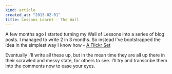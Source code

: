 ```yaml
---
kind: article
created_at: "2013-02-01"
title: Lessons Learnt - The Wall
---
```

A few months ago I started turning my Wall of Lessons into a series of blog posts.  I managed to write 2 in 3 months.  So instead I've bootstrapped the idea in the simplest way I know how - [A Flickr Set](http://www.flickr.com/photos/oliwood/sets/72157632451070129/)

Eventually I'll write all these up, but in the mean time they are all up there in their scrawled and messy state, for others to see.  I'll try and transcribe them into the comments now to ease your eyes.

